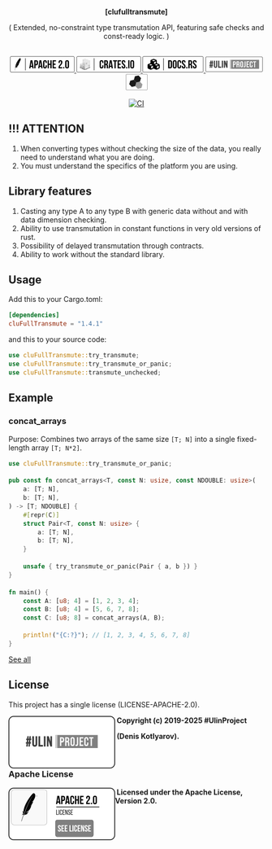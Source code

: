 <div id="header" align="center">

  <b>[clufulltransmute]</b>
  
  ( Extended, no-constraint type transmutation API, featuring safe checks and const-ready logic. )
  </br></br>

<div id="badges">
  <a href="./LICENSE">
    <img src="https://github.com/UlinProject/img/blob/main/short_32/apache2.png?raw=true" alt="apache2"/>
  </a>
  <a href="https://crates.io/crates/cluFullTransmute">
    <img src="https://github.com/UlinProject/img/blob/main/short_32/cratesio.png?raw=true" alt="cratesio"/>
  </a>
  <a href="https://docs.rs/cluFullTransmute">
    <img src="https://github.com/UlinProject/img/blob/main/short_32/docrs.png?raw=true" alt="docrs"/>
  </a>
  <a href="https://github.com/denisandroid">
    <img src="https://github.com/UlinProject/img/blob/main/short_32/uproject.png?raw=true" alt="uproject"/>
  </a>
  <a href="https://github.com/clucompany">
    <img src="https://github.com/UlinProject/img/blob/main/short_32/clulab.png?raw=true" alt="clulab"/>
  </a>
	
  [![CI](https://github.com/clucompany/cluFullTransmute/actions/workflows/CI.yml/badge.svg?event=push)](https://github.com/clucompany/cluFullTransmute/actions/workflows/CI.yml) 


</div>
</div>

## !!! ATTENTION

1. When converting types without checking the size of the data, you really need to understand what you are doing.
2. You must understand the specifics of the platform you are using.

## Library features

1. Casting any type A to any type B with generic data without and with data dimension checking.
2. Ability to use transmutation in constant functions in very old versions of rust.
3. Possibility of delayed transmutation through contracts.
4. Ability to work without the standard library.

## Usage

Add this to your Cargo.toml:

```toml
[dependencies]
cluFullTransmute = "1.4.1"
```

and this to your source code:
```rust
use cluFullTransmute::try_transmute;
use cluFullTransmute::try_transmute_or_panic;
use cluFullTransmute::transmute_unchecked;
```

## Example

### concat_arrays

Purpose: Combines two arrays of the same size `[T; N]` into a single fixed-length array `[T; N*2]`.

```rust
use cluFullTransmute::try_transmute_or_panic;

pub const fn concat_arrays<T, const N: usize, const NDOUBLE: usize>(
	a: [T; N],
	b: [T; N],
) -> [T; NDOUBLE] {
	#[repr(C)]
	struct Pair<T, const N: usize> {
		a: [T; N],
		b: [T; N],
	}

	unsafe { try_transmute_or_panic(Pair { a, b }) }
}

fn main() {
	const A: [u8; 4] = [1, 2, 3, 4];
	const B: [u8; 4] = [5, 6, 7, 8];
	const C: [u8; 8] = concat_arrays(A, B);

	println!("{C:?}"); // [1, 2, 3, 4, 5, 6, 7, 8]
}
```

<a href="./examples">
  See all
</a>

## License

This project has a single license (LICENSE-APACHE-2.0).

<div align="left">
  <a href="https://github.com/denisandroid">
    <img align="left" src="https://github.com/UlinProject/img/blob/main/block_220_100/uproject.png?raw=true" alt="uproject"/>
  </a>
  <b>&nbsp;Copyright (c) 2019-2025 #UlinProject</b>
	
  <b>&nbsp;(Denis Kotlyarov).</b>
  </br></br></br>
</div>

### Apache License

<div align="left">
  <a href="./LICENSE">
    <img align="left" src="https://github.com/UlinProject/img/blob/main/block_220_100/apache2.png?raw=true" alt="apache2"/>
    
  </a>
  <b>&nbsp;Licensed under the Apache License, Version 2.0.</b>
  </br></br></br></br>
</div>
